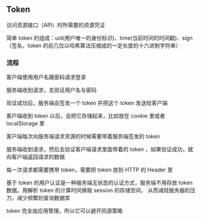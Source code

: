 #

## Token

访问资源接口（API）时所需要的资源凭证

简单 token 的组成：uid(用户唯一的身份标识)、time(当前时间的时间戳)、sign（签名，token 的前几位以哈希算法压缩成的一定长度的十六进制字符串）

### 流程

客户端使用用户名跟密码请求登录

服务端收到请求，去验证用户名与密码

验证成功后，服务端会签发一个 token 并把这个 token 发送给客户端

客户端收到 token 以后，会把它存储起来，比如放在 cookie 里或者 localStorage 里

客户端每次向服务端请求资源的时候需要带着服务端签发的 token

服务端收到请求，然后去验证客户端请求里面带着的 token ，如果验证成功，就向客户端返回请求的数据

每一次请求都需要携带 token，需要把 token 放到 HTTP 的 Header 里

基于 token 的用户认证是一种服务端无状态的认证方式，服务端不用存放 token 数据。用解析 token 的计算时间换取 session 的存储空间，
从而减轻服务器的压力，减少频繁的查询数据库

token 完全由应用管理，所以它可以避开同源策略
